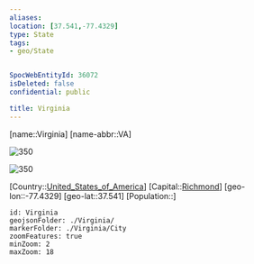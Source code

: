 ```yaml
---
aliases: 
location: [37.541,-77.4329]
type: State
tags:
- geo/State


SpocWebEntityId: 36072
isDeleted: false
confidential: public

title: Virginia
---
```

[name::Virginia]
[name-abbr::VA]

![350](geo/Continent/North-America/United_States_of_America/Virginia/Seal_of_Virginia.svg)

![350](geo/Continent/North-America/United_States_of_America/Virginia/Flag_of_Virginia.svg)


[Country::[United_States_of_America](geo/Continent/North-America/United_States_of_America.md)]
[Capital::[Richmond](geo/Continent/North-America/United_States_of_America/Virginia/City/Richmond.md)]
[geo-lon::-77.4329]
[geo-lat::37.541]
[Population::]



```leaflet
id: Virginia
geojsonFolder: ./Virginia/
markerFolder: ./Virginia/City
zoomFeatures: true 
minZoom: 2 
maxZoom: 18
```


